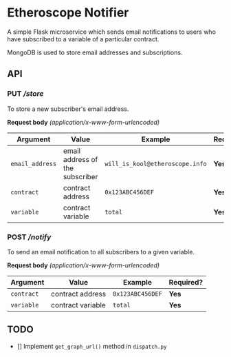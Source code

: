# Etheroscope Notifier

A simple Flask microservice which sends email notifications to users
who have subscribed to a variable of a particular contract.

MongoDB is used to store email addresses and subscriptions.

## API

### PUT */store*
To store a new subscriber's email address.

**Request body** *(application/x-www-form-urlencoded)*

| Argument | Value | Example | Required? |
| -------- | ----- | ------- | --------- |
| `email_address` | email address of the subscriber | `will_is_kool@etheroscope.info` | **Yes** |
| `contract` | contract address | `0x123ABC456DEF` | **Yes** |
| `variable` | contract variable | `total` | **Yes** |

### POST */notify*
To send an email notification to all subscribers to a given variable.

**Request body** *(application/x-www-form-urlencoded)*

| Argument | Value | Example | Required? |
| -------- | ----- | ------- | --------- |
| `contract` | contract address | `0x123ABC456DEF` | **Yes** |
| `variable` | contract variable | `total` | **Yes** |

## TODO
- [] Implement `get_graph_url()` method in `dispatch.py`
